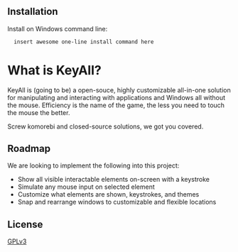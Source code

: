 
## Installation

Install on Windows command line:

```bash
  insert awesome one-line install command here
```
    
# What is KeyAll?

KeyAll is (going to be) a open-souce, highly customizable all-in-one solution for manipulating and interacting with applications and Windows all without the mouse. Efficiency is the name of the game, the less you need to touch the mouse the better.

Screw komorebi and closed-source solutions, we got you covered.

## Roadmap

We are looking to implement the following into this project:

- Show all visible interactable elements on-screen with a keystroke
- Simulate any mouse input on selected element
- Customize what elements are shown, keystrokes, and themes
- Snap and rearrange windows to customizable and flexible locations
## License

[GPLv3](https://www.gnu.org/licenses/gpl-3.0.html)

